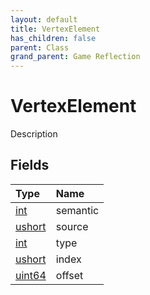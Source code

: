 ```yaml
---
layout: default
title: VertexElement
has_children: false
parent: Class
grand_parent: Game Reflection
---
```

# VertexElement
Description 

## Fields

| Type | Name |
|:-------------|:--------------|
| [int](/docs/game-reflection/enums/int) | semantic |
| [ushort](/docs/game-reflection/enums/ushort) | source |
| [int](/docs/game-reflection/enums/int) | type |
| [ushort](/docs/game-reflection/enums/ushort) | index |
| [uint64](/docs/game-reflection/components/uint64) | offset |

